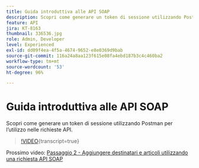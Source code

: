 ```yaml
---
title: Guida introduttiva alle API SOAP
description: Scopri come generare un token di sessione utilizzando Postman per le richieste API.
feature: API
jira: KT-8163
thumbnail: 336536.jpg
role: Admin, Developer
level: Experienced
exl-id: dd09f4ea-4f5a-4674-9652-e8e0369d9bab
source-git-commit: 116a24a8aa123f615e08fa4ebd187b3c4c460ba2
workflow-type: tm+mt
source-wordcount: '53'
ht-degree: 96%

---
```


# Guida introduttiva alle API SOAP

Scopri come generare un token di sessione utilizzando Postman per l’utilizzo nelle richieste API.

>[!VIDEO](https://video.tv.adobe.com/v/336536?quality=12&learn=on){transcript=true}

Prossimo video: [Passaggio 2 - Aggiungere destinatari e articoli utilizzando una richiesta API SOAP](/help/tutorial-use-soap-apis/add-recipients-and-articles-using-soap-api-requests.md)
